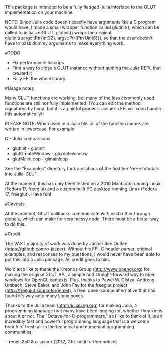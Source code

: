 This package is intended to be a fully fledged Julia interface to the GLUT
implementation on your machine.

NOTE: Since Julia code doesn't exactly have arguments like a C program would
have, I made a small wrapper function called glutinit(), which can be called to
initialize  GLUT.  glutinit() wraps the original glutinit(pargc::Ptr{Int32},
argv::Ptr{Ptr{Uint8}}), so that the user doesn't have to pass dummy arguments
to make everything work.

#TODO

+ Fix performance hiccups
+ Find a way to close a GLUT instance without quitting the Julia REPL that
	created it
+ Fully FFI the whole library

#Usage notes

Many GLUT functions are working, but many of the less commonly used functions
are still not fully implemented. (You can edit the method signatures by hand,
but it is a painful process.  Jasper's FFI will soon handle this
automatically!)

PLEASE NOTE: When used in a Julia file, all of the function names are written in
lowercase. For example:

C - Julia comparisons

+ glutInit - 											  glutinit
+ glutCreateWindow - 							  glcreatewindow
+ glutMainLoop - 								 	  glmainloop

See the "Examples" directory for translations of the first ten NeHe tutorials
into Julia-GLUT.

At the moment, this has only been tested on a 2010 Macbook running Linux
(Fedora 17, freeglut) and a custom built PC desktop running Linux (Fedora 17,
freeglut). Have fun!

#Caveats

At the moment, GLUT callbacks communicate with each other through globals,
which can make for very messy code. There must be a better way to do this.

#Credit

The VAST majority of work was done by Jasper den Ouden
(https://github.com/o-jasper).  Without his FFI, C header parser, original
examples, and responses to my questions, I would never have been able to put
this into a Julia package.  All credit goes to him.

We'd also like to thank the Khronos Group (http://www.opengl.org) for making the
original GLUT API, a simple and straight-forward way to open windows for OpenGL
contexts. Plus, thanks to Pawel W. Olstza, Andreas Umbach, Steve Baker, and John
Fay for the freeglut project (http://freeglut.sourceforge.net), a free,
open-source alternative that has found it's way onto many Linux boxes.

Thanks to the Julia team (http://julialang.org) for making Julia, a programming
language that many have been longing for, whether they knew about it or not.
The "Octave-for-C-programmers," as I like to think of it, is an incredibly fast
and powerful programming language that is a welcome breath of fresh air in the
technical and numerical programming communities.

--rennis250 & o-jasper (2012, GPL until further notice)
